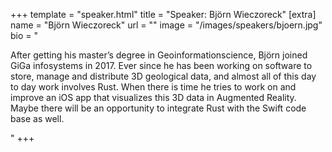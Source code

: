 +++
template = "speaker.html"
title = "Speaker: Björn Wieczoreck"
[extra]
  name = "Björn Wieczoreck"
  url = ""
  image = "/images/speakers/bjoern.jpg"
  bio = "<p>After getting his master’s degree in Geoinformationscience, Björn joined GiGa infosystems in 2017. Ever since he has been working on software to store, manage and distribute 3D geological data, and almost all of this day to day work involves Rust. When there is time he tries to work on and improve an iOS app that visualizes this 3D data in Augmented Reality. Maybe there will be an opportunity to integrate Rust with the Swift code base as well.</p>"
+++
